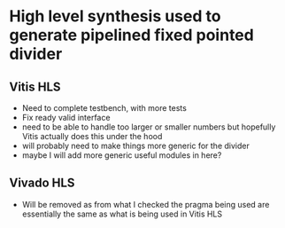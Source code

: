 # High level synthesis used to generate pipelined fixed pointed divider
## Vitis HLS
- Need to complete testbench, with more tests
- Fix ready valid interface
- need to be able to handle too larger or smaller numbers but hopefully Vitis actually does this under the hood
- will probably need to make things more generic for the divider
- maybe I will add more generic useful modules in here?

## Vivado HLS
- Will be removed as from what I checked the pragma being used are essentially the same as what is being used in Vitis HLS
